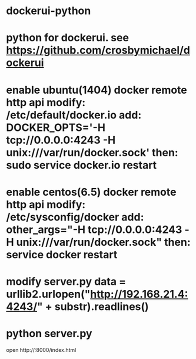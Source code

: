 dockerui-python
===============

python for dockerui. see https://github.com/crosbymichael/dockerui
===============
enable ubuntu(1404) docker remote http api
modify: /etc/default/docker.io
add:    DOCKER_OPTS='-H tcp://0.0.0.0:4243 -H unix:///var/run/docker.sock'
then:   sudo service docker.io restart
===============
enable centos(6.5) docker remote http api 
modify: /etc/sysconfig/docker
add:    other_args="-H tcp://0.0.0.0:4243 -H unix:///var/run/docker.sock"
then:   service docker restart
===============
modify server.py
data = urllib2.urlopen("http://192.168.21.4:4243/" + substr).readlines()
===============
python server.py
===============
open http://<ip>:8000/index.html
